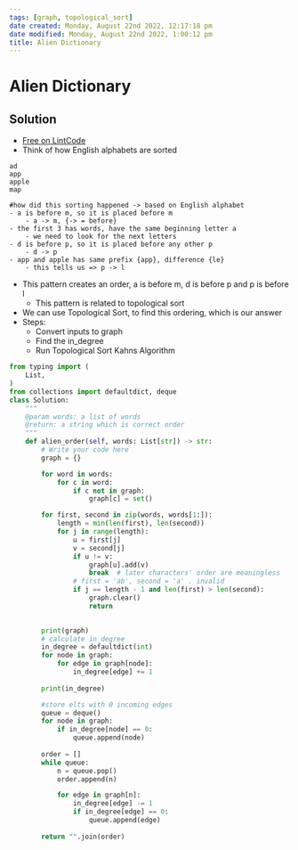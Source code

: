 ```yaml
---
tags: [graph, topological_sort]
date created: Monday, August 22nd 2022, 12:17:18 pm
date modified: Monday, August 22nd 2022, 1:00:12 pm
title: Alien Dictionary
---
```


# Alien Dictionary

## Solution

- [Free on LintCode](https://www.lintcode.com/problem/892/)
- Think of how English alphabets are sorted

```
ad
app
apple
map

#how did this sorting happened -> based on English alphabet
- a is before m, so it is placed before m
	- a -> m, {-> = before}
- the first 3 has words, have the same beginning letter a 
	- we need to look for the next letters
- d is before p, so it is placed before any other p
	- d -> p
- app and apple has same prefix {app}, difference {le}
	- this tells us => p -> l
```

- This pattern creates an order, a is before m, d is before p and p is before l
	- This pattern is related to topological sort
- We can use Topological Sort, to find this ordering, which is our answer
- Steps:
	- Convert inputs to graph
	- Find the in_degree
	- Run Topological Sort Kahns Algorithm

```python
from typing import (
    List,
)
from collections import defaultdict, deque
class Solution:
    """
    @param words: a list of words
    @return: a string which is correct order
    """
    def alien_order(self, words: List[str]) -> str:
        # Write your code here
        graph = {}

        for word in words:
            for c in word:
                if c not in graph:
                    graph[c] = set()

        for first, second in zip(words, words[1:]):
            length = min(len(first), len(second))
            for j in range(length):
                u = first[j]
                v = second[j]
                if u != v:
                    graph[u].add(v)
                    break  # later characters' order are meaningless
                # first = 'ab', second = 'a' . invalid
                if j == length - 1 and len(first) > len(second):
                    graph.clear()
                    return

        
        print(graph)
        # calculate in_degree
        in_degree = defaultdict(int)
        for node in graph:
            for edge in graph[node]:
                in_degree[edge] += 1
        
        print(in_degree)

		#store elts with 0 incoming edges
        queue = deque()
        for node in graph:
            if in_degree[node] == 0:
                queue.append(node)
        
        order = []
        while queue:
            n = queue.pop()
            order.append(n)

            for edge in graph[n]:
                in_degree[edge] -= 1
                if in_degree[edge] == 0:
                    queue.append(edge)
                    
        return "".join(order)
```
